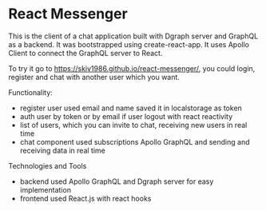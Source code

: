 # React Messenger
This is the client of a chat application built with Dgraph server and GraphQL as a backend. 
It was bootstrapped using create-react-app. 
It uses Apollo Client to connect the GraphQL server to React.

To try it go to https://skiv1986.github.io/react-messenger/, you could login, register and chat with another user  which you want.

Functionality:  
- register user used email and name saved it in localstorage as token
- auth user by token or by email if user logout with react reactivity 
- list of users, which you can invite to chat, receiving new users in real time
- chat component used subscriptions Apollo GraphQL and sending and receiving data in real time

Technologies and Tools
 - backend used Apollo GraphQL and Dgraph server for easy implementation
 - frontend used React.js with react hooks

